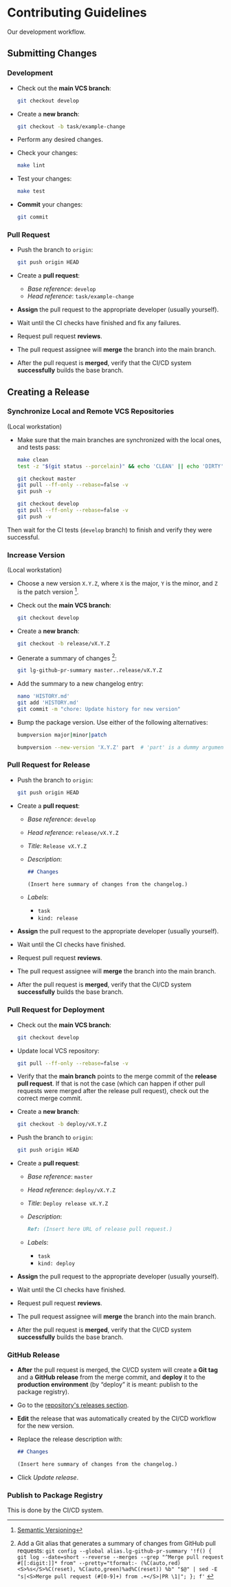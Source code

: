# Contributing Guidelines

Our development workflow.


## Submitting Changes

### Development

- Check out the **main VCS branch**:

  ```sh
  git checkout develop
  ```

- Create a **new branch**:

  ```sh
  git checkout -b task/example-change
  ```

- Perform any desired changes.
- Check your changes:

  ```sh
  make lint
  ```

- Test your changes:

  ```sh
  make test
  ```

- **Commit** your changes:

  ```sh
  git commit
  ```


### Pull Request

- Push the branch to `origin`:

  ```sh
  git push origin HEAD
  ```

- Create a **pull request**:
  - *Base reference*: `develop`
  - *Head reference*: `task/example-change`
- **Assign** the pull request to the appropriate developer (usually yourself).
- Wait until the CI checks have finished and fix any failures.
- Request pull request **reviews**.
- The pull request assignee will **merge** the branch into the main branch.
- After the pull request is **merged**, verify that the CI/CD system **successfully** builds the
  base branch.


## Creating a Release

### Synchronize Local and Remote VCS Repositories

(Local workstation)

- Make sure that the main branches are synchronized with the local ones, and tests pass:

  ```sh
  make clean
  test -z "$(git status --porcelain)" && echo 'CLEAN' || echo 'DIRTY'

  git checkout master
  git pull --ff-only --rebase=false -v
  git push -v

  git checkout develop
  git pull --ff-only --rebase=false -v
  git push -v
  ```

Then wait for the CI tests (`develop` branch) to finish and verify they were successful.


### Increase Version

(Local workstation)

- Choose a new version `X.Y.Z`, where `X` is the major, `Y` is the minor, and `Z` is
  the patch version [^semver].
- Check out the **main VCS branch**:

  ```sh
  git checkout develop
  ```

- Create a **new branch**:

  ```sh
  git checkout -b release/vX.Y.Z
  ```

- Generate a summary of changes [^git-alias-github-pr-summary]:

  ```sh
  git lg-github-pr-summary master..release/vX.Y.Z
  ```

- Add the summary to a new changelog entry:

  ```sh
  nano 'HISTORY.md'
  git add 'HISTORY.md'
  git commit -m "chore: Update history for new version"
  ```

- Bump the package version. Use either of the following alternatives:

  ```sh
  bumpversion major|minor|patch

  bumpversion --new-version 'X.Y.Z' part  # 'part' is a dummy argument.
  ```


### Pull Request for Release

- Push the branch to `origin`:

  ```sh
  git push origin HEAD
  ```

- Create a **pull request**:
  - *Base reference*: `develop`
  - *Head reference*: `release/vX.Y.Z`
  - *Title*: `Release vX.Y.Z`
  - *Description*:

    ```markdown
    ## Changes

    (Insert here summary of changes from the changelog.)
    ```

  - *Labels*:
    - `task`
    - `kind: release`
- **Assign** the pull request to the appropriate developer (usually yourself).
- Wait until the CI checks have finished.
- Request pull request **reviews**.
- The pull request assignee will **merge** the branch into the main branch.
- After the pull request is **merged**, verify that the CI/CD system **successfully** builds the
  base branch.


### Pull Request for Deployment

- Check out the **main VCS branch**:

  ```sh
  git checkout develop
  ```

- Update local VCS repository:

  ```sh
  git pull --ff-only --rebase=false -v
  ```

- Verify that the **main branch** points to the merge commit of the **release pull request**. If
  that is not the case (which can happen if other pull requests were merged after the release pull
  request), check out the correct merge commit.
- Create a **new branch**:

  ```sh
  git checkout -b deploy/vX.Y.Z
  ```

- Push the branch to `origin`:

  ```sh
  git push origin HEAD
  ```

- Create a **pull request**:
  - *Base reference*: `master`
  - *Head reference*: `deploy/vX.Y.Z`
  - *Title*: `Deploy release vX.Y.Z`
  - *Description*:

    ```markdown
    Ref: (Insert here URL of release pull request.)
    ```

  - *Labels*:
    - `task`
    - `kind: deploy`
- **Assign** the pull request to the appropriate developer (usually yourself).
- Wait until the CI checks have finished.
- Request pull request **reviews**.
- The pull request assignee will **merge** the branch into the main branch.
- After the pull request is **merged**, verify that the CI/CD system **successfully** builds the
  base branch.


### GitHub Release

- **After** the pull request is merged, the CI/CD system will create a **Git tag** and a
  **GitHub release** from the merge commit, and **deploy** it to the **production environment**
  (by “deploy” it is meant: publish to the package registry).
- Go to the [repository's releases section](https://github.com/fyntex/lib-cl-sii-python/releases).
- **Edit** the release that was automatically created by the CI/CD workflow for the new version.
- Replace the release description with:

  ```markdown
  ## Changes

  (Insert here summary of changes from the changelog.)
  ```

- Click *Update release*.


### Publish to Package Registry

This is done by the CI/CD system.


[^semver]: [Semantic Versioning](https://semver.org/)
[^git-alias-github-pr-summary]: Add a Git alias that generates a summary of changes from GitHub pull
  requests:
  `git config --global alias.lg-github-pr-summary
    '!f() { git log --date=short --reverse --merges --grep "^Merge pull request #[[:digit:]]* from" --pretty="tformat:- (%C(auto,red)<S>%s</S>%C(reset), %C(auto,green)%ad%C(reset)) %b" "$@" | sed -E "s|<S>Merge pull request (#[0-9]+) from .+</S>|PR \1|"; }; f'` <!-- markdownlint-disable-line MD013 -->
